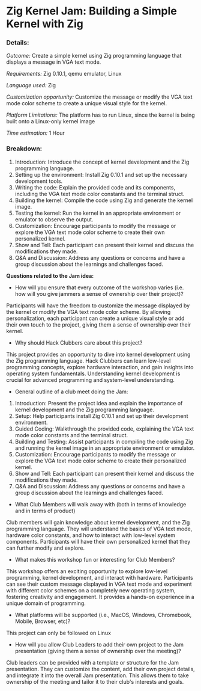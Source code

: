 # Zig Kernel Jam: Building a Simple Kernel with Zig

### Details:
_Outcome:_ Create a simple kernel using Zig programming language that displays a message in VGA text mode.

_Requirements:_ Zig 0.10.1, qemu emulator, Linux

_Language used:_ Zig

_Customization opportunity:_ Customize the message or modify the VGA text mode color scheme to create a unique visual style for the kernel.

_Platform Limitations:_ The platform has to run Linux, since the kernel is being built onto a Linux-only kernel image

_Time estimation:_ 1 Hour

### Breakdown:
1. Introduction: Introduce the concept of kernel development and the Zig programming language.
2. Setting up the environment: Install Zig 0.10.1 and set up the necessary development tools.
3. Writing the code: Explain the provided code and its components, including the VGA text mode color constants and the terminal struct.
4. Building the kernel: Compile the code using Zig and generate the kernel image.
5. Testing the kernel: Run the kernel in an appropriate environment or emulator to observe the output.
6. Customization: Encourage participants to modify the message or explore the VGA text mode color scheme to create their own personalized kernel.
7. Show and Tell: Each participant can present their kernel and discuss the modifications they made.
8. Q&A and Discussion: Address any questions or concerns and have a group discussion about the learnings and challenges faced.

**Questions related to the Jam idea:**

- How will you ensure that every outcome of the workshop varies (i.e. how will you give jammers a sense of ownership over their project)? 

Participants will have the freedom to customize the message displayed by the kernel or modify the VGA text mode color scheme. By allowing personalization, each participant can create a unique visual style or add their own touch to the project, giving them a sense of ownership over their kernel.

- Why should Hack Clubbers care about this project?

This project provides an opportunity to dive into kernel development using the Zig programming language. Hack Clubbers can learn low-level programming concepts, explore hardware interaction, and gain insights into operating system fundamentals. Understanding kernel development is crucial for advanced programming and system-level understanding.

- General outline of a club meet doing the Jam:

1. Introduction: Present the project idea and explain the importance of kernel development and the Zig programming language.
2. Setup: Help participants install Zig 0.10.1 and set up their development environment.
3. Guided Coding: Walkthrough the provided code, explaining the VGA text mode color constants and the terminal struct.
4. Building and Testing: Assist participants in compiling the code using Zig and running the kernel image in an appropriate environment or emulator.
5. Customization: Encourage participants to modify the message or explore the VGA text mode color scheme to create their personalized kernel.
6. Show and Tell: Each participant can present their kernel and discuss the modifications they made.
7. Q&A and Discussion: Address any questions or concerns and have a group discussion about the learnings and challenges faced.

- What Club Members will walk away with (both in terms of knowledge and in terms of product)

Club members will gain knowledge about kernel development, and the Zig programming language. They will understand the basics of VGA text mode, hardware color constants, and how to interact with low-level system components. Participants will have their own personalized kernel that they can further modify and explore.

- What makes this workshop fun or interesting for Club Members?

This workshop offers an exciting opportunity to explore low-level programming, kernel development, and interact with hardware. Participants can see their custom message displayed in VGA text mode and experiment with different color schemes on a completely new operating system, fostering creativity and engagement. It provides a hands-on experience in a unique domain of programming.

- What platforms will be supported (i.e., MacOS, Windows, Chromebook, Mobile, Browser, etc)?

This project can only be followed on Linux

- How will you allow Club Leaders to add their own project to the Jam presentation (giving them a sense of ownership over the meeting)?

Club leaders can be provided with a template or structure for the Jam presentation. They can customize the content, add their own project details, and integrate it into the overall Jam presentation. This allows them to take ownership of the meeting and tailor it to their club's interests and goals.
